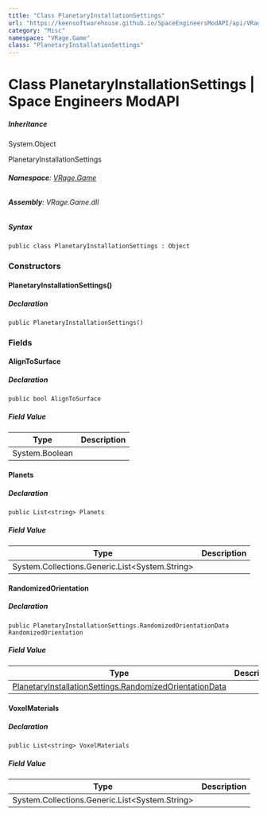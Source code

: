 ```yaml
---
title: "Class PlanetaryInstallationSettings"
url: "https://keensoftwarehouse.github.io/SpaceEngineersModAPI/api/VRage.Game.PlanetaryInstallationSettings.html"
category: "Misc"
namespace: "VRage.Game"
class: "PlanetaryInstallationSettings"
---
```


# Class PlanetaryInstallationSettings | Space Engineers ModAPI

##### Inheritance

System.Object

PlanetaryInstallationSettings

###### **Namespace**: [VRage.Game](https://keensoftwarehouse.github.io/SpaceEngineersModAPI/api/VRage.Game.html)

###### **Assembly**: VRage.Game.dll

##### Syntax

```
public class PlanetaryInstallationSettings : Object
```

### Constructors

#### PlanetaryInstallationSettings()

##### Declaration

```
public PlanetaryInstallationSettings()
```

### Fields

#### AlignToSurface

##### Declaration

```
public bool AlignToSurface
```

##### Field Value

| Type | Description |
| --- | --- |
| System.Boolean |     |

#### Planets

##### Declaration

```
public List<string> Planets
```

##### Field Value

| Type | Description |
| --- | --- |
| System.Collections.Generic.List<System.String\> |     |

#### RandomizedOrientation

##### Declaration

```
public PlanetaryInstallationSettings.RandomizedOrientationData RandomizedOrientation
```

##### Field Value

| Type | Description |
| --- | --- |
| [PlanetaryInstallationSettings.RandomizedOrientationData](https://keensoftwarehouse.github.io/SpaceEngineersModAPI/api/VRage.Game.PlanetaryInstallationSettings.RandomizedOrientationData.html) |     |

#### VoxelMaterials

##### Declaration

```
public List<string> VoxelMaterials
```

##### Field Value

| Type | Description |
| --- | --- |
| System.Collections.Generic.List<System.String\> |     |